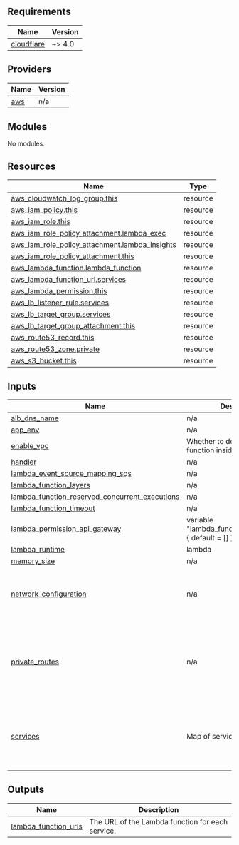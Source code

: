 <!-- BEGIN_TF_DOCS -->
## Requirements

| Name | Version |
|------|---------|
| <a name="requirement_cloudflare"></a> [cloudflare](#requirement\_cloudflare) | ~> 4.0 |

## Providers

| Name | Version |
|------|---------|
| <a name="provider_aws"></a> [aws](#provider\_aws) | n/a |

## Modules

No modules.

## Resources

| Name | Type |
|------|------|
| [aws_cloudwatch_log_group.this](https://registry.terraform.io/providers/hashicorp/aws/latest/docs/resources/cloudwatch_log_group) | resource |
| [aws_iam_policy.this](https://registry.terraform.io/providers/hashicorp/aws/latest/docs/resources/iam_policy) | resource |
| [aws_iam_role.this](https://registry.terraform.io/providers/hashicorp/aws/latest/docs/resources/iam_role) | resource |
| [aws_iam_role_policy_attachment.lambda_exec](https://registry.terraform.io/providers/hashicorp/aws/latest/docs/resources/iam_role_policy_attachment) | resource |
| [aws_iam_role_policy_attachment.lambda_insights](https://registry.terraform.io/providers/hashicorp/aws/latest/docs/resources/iam_role_policy_attachment) | resource |
| [aws_iam_role_policy_attachment.this](https://registry.terraform.io/providers/hashicorp/aws/latest/docs/resources/iam_role_policy_attachment) | resource |
| [aws_lambda_function.lambda_function](https://registry.terraform.io/providers/hashicorp/aws/latest/docs/resources/lambda_function) | resource |
| [aws_lambda_function_url.services](https://registry.terraform.io/providers/hashicorp/aws/latest/docs/resources/lambda_function_url) | resource |
| [aws_lambda_permission.this](https://registry.terraform.io/providers/hashicorp/aws/latest/docs/resources/lambda_permission) | resource |
| [aws_lb_listener_rule.services](https://registry.terraform.io/providers/hashicorp/aws/latest/docs/resources/lb_listener_rule) | resource |
| [aws_lb_target_group.services](https://registry.terraform.io/providers/hashicorp/aws/latest/docs/resources/lb_target_group) | resource |
| [aws_lb_target_group_attachment.this](https://registry.terraform.io/providers/hashicorp/aws/latest/docs/resources/lb_target_group_attachment) | resource |
| [aws_route53_record.this](https://registry.terraform.io/providers/hashicorp/aws/latest/docs/resources/route53_record) | resource |
| [aws_route53_zone.private](https://registry.terraform.io/providers/hashicorp/aws/latest/docs/resources/route53_zone) | resource |
| [aws_s3_bucket.this](https://registry.terraform.io/providers/hashicorp/aws/latest/docs/resources/s3_bucket) | resource |

## Inputs

| Name | Description | Type | Default | Required |
|------|-------------|------|---------|:--------:|
| <a name="input_alb_dns_name"></a> [alb\_dns\_name](#input\_alb\_dns\_name) | n/a | `string` | n/a | yes |
| <a name="input_app_env"></a> [app\_env](#input\_app\_env) | n/a | `any` | n/a | yes |
| <a name="input_enable_vpc"></a> [enable\_vpc](#input\_enable\_vpc) | Whether to deploy the Lambda function inside a VPC. | `bool` | `true` | no |
| <a name="input_handler"></a> [handler](#input\_handler) | n/a | `string` | `"build/server.handler"` | no |
| <a name="input_lambda_event_source_mapping_sqs"></a> [lambda\_event\_source\_mapping\_sqs](#input\_lambda\_event\_source\_mapping\_sqs) | n/a | `map` | `{}` | no |
| <a name="input_lambda_function_layers"></a> [lambda\_function\_layers](#input\_lambda\_function\_layers) | n/a | `list` | `[]` | no |
| <a name="input_lambda_function_reserved_concurrent_executions"></a> [lambda\_function\_reserved\_concurrent\_executions](#input\_lambda\_function\_reserved\_concurrent\_executions) | n/a | `number` | `-1` | no |
| <a name="input_lambda_function_timeout"></a> [lambda\_function\_timeout](#input\_lambda\_function\_timeout) | n/a | `number` | `60` | no |
| <a name="input_lambda_permission_api_gateway"></a> [lambda\_permission\_api\_gateway](#input\_lambda\_permission\_api\_gateway) | variable "lambda\_function\_environment" { default = [] } | `map` | `{}` | no |
| <a name="input_lambda_runtime"></a> [lambda\_runtime](#input\_lambda\_runtime) | lambda | `string` | `"nodejs20.x"` | no |
| <a name="input_memory_size"></a> [memory\_size](#input\_memory\_size) | n/a | `number` | `128` | no |
| <a name="input_network_configuration"></a> [network\_configuration](#input\_network\_configuration) | n/a | <pre>object({<br>    vpc_id          = string,<br>    subnets         = list(string),<br>    security_groups = list(string)<br>  })</pre> | n/a | yes |
| <a name="input_private_routes"></a> [private\_routes](#input\_private\_routes) | n/a | <pre>object({<br>    enabled     = bool,<br>    root_domain = string,<br>    load_balancer_listener = object({<br>      arn               = string<br>      load_balancer_arn = string<br>    })<br>  })</pre> | n/a | yes |
| <a name="input_services"></a> [services](#input\_services) | Map of services | <pre>map(object({<br>    env                  = map(string)<br>    handler              = string<br>    lambda_architectures = list(string)<br>    memory_size          = number<br>  }))</pre> | n/a | yes |

## Outputs

| Name | Description |
|------|-------------|
| <a name="output_lambda_function_urls"></a> [lambda\_function\_urls](#output\_lambda\_function\_urls) | The URL of the Lambda function for each service. |
<!-- END_TF_DOCS -->